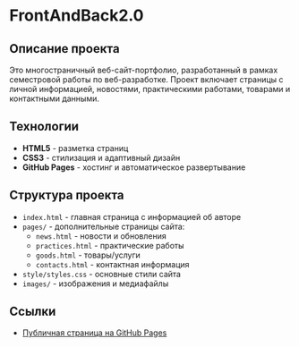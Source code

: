 # FrontAndBack2.0

## Описание проекта

Это многостраничный веб-сайт-портфолио, разработанный в рамках семестровой работы по веб-разработке. Проект включает страницы с личной информацией, новостями, практическими работами, товарами и контактными данными.

## Технологии

- **HTML5** - разметка страниц
- **CSS3** - стилизация и адаптивный дизайн
- **GitHub Pages** - хостинг и автоматическое развертывание

## Структура проекта

- `index.html` - главная страница с информацией об авторе
- `pages/` - дополнительные страницы сайта:
  - `news.html` - новости и обновления
  - `practices.html` - практические работы
  - `goods.html` - товары/услуги
  - `contacts.html` - контактная информация
- `style/styles.css` - основные стили сайта
- `images/` - изображения и медиафайлы

## Ссылки

- [Публичная страница на GitHub Pages](https://grigorykkk.github.io/FrontAndBack2.0/)
